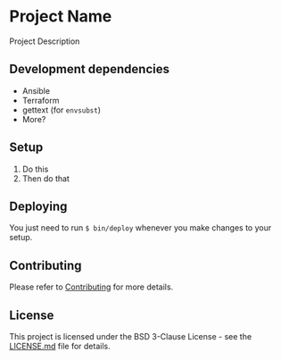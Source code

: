 # Project Name

Project Description

## Development dependencies

* Ansible
* Terraform
* gettext (for `envsubst`)
* More?

## Setup

1. Do this
2. Then do that

## Deploying

You just need to run `$ bin/deploy` whenever you make changes to your setup.

## Contributing

Please refer to [Contributing](CONTRIBUTING.md) for more details.

## License

This project is licensed under the BSD 3-Clause License - see the [LICENSE.md](LICENSE.md) file for
details.

